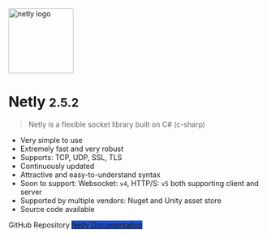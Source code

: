 <img alt="netly logo" width="128px" height="auto" src="https://media.githubusercontent.com/media/alec1o/Netly/main/docs/_media/netly.png" />

# Netly <small>2.5.2</small>

> Netly is a flexible socket library built on C# (c-sharp)

- Very simple to use
- Extremely fast and very robust
- Supports: TCP, UDP, SSL, TLS
- Continuously updated
- Attractive and easy-to-understand syntax
- Soon to support: Websocket: ``v4``, HTTP/S: ``v5`` both supporting client and server
- Supported by multiple vendors: Nuget and Unity asset store
- Source code available

<a herf="https://github.com/alec1o/Netly/" style="border-color: #2050ce;">GitHub Repository</a>
<a href="/Overview" style="border-color: #2050ce; background-color: #2050ce;">Netly Documentation</a>
